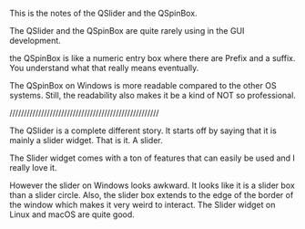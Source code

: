 This is the notes of the QSlider and the QSpinBox.


The QSlider and the QSpinBox are quite rarely using in the GUI development. 

the QSpinBox is like a numeric entry box where there are Prefix and a suffix. You understand what that really means eventually. 

The QSpinBox on Windows is more readable compared to the other OS systems. Still, the readability also makes it be a kind of NOT so professional.



////////////////////////////////////////////////////

The QSlider is a complete different story. It starts off by saying that it is mainly a slider widget. That is it. A slider. 


The Slider widget comes with a ton of features that can easily be used and I really love it. 

However the slider on Windows looks awkward. It looks like it is a slider box than a slider circle. Also, the slider box extends to the edge of the border of the window which makes it very weird to interact. The Slider widget on Linux and macOS are quite good.